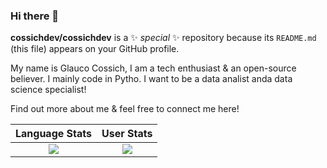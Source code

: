 ### Hi there 👋

**cossichdev/cossichdev** is a ✨ _special_ ✨ repository because its `README.md` (this file) appears on your GitHub profile.

My name is Glauco Cossich, I am a tech enthusiast & an open-source believer. I mainly code in Pytho. I want to be a data analist anda data science specialist!

Find out more about me & feel free to connect me here!


Language Stats             |  User Stats
:-------------------------:|:-------------------------:
![](https://github-readme-stats.vercel.app/api/top-langs/?username=cossichdev&langs_count=10&layout=compact&theme=dark&hide_title=true&exclude_repo=DLND,elmctron)  |  ![](https://github-readme-stats.vercel.app/api?username=cossichdev&count_private=true&show_icons=true&theme=dark&hide_title=true)
